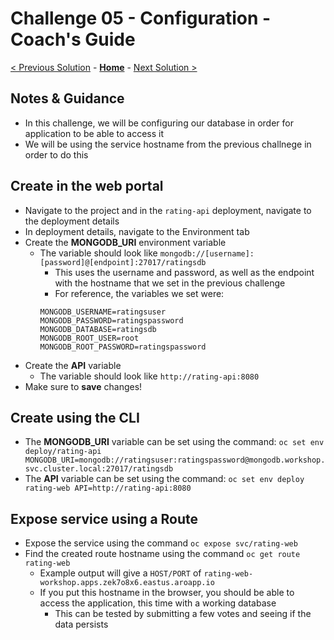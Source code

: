 # Challenge 05 - Configuration - Coach's Guide 

[< Previous Solution](./Solution-04.md) - **[Home](./README.md)** - [Next Solution >](./Solution-06.md)

## Notes & Guidance
- In this challenge, we will be configuring our database in order for application to be able to access it
- We will be using the service hostname from the previous challnege in order to do this

## Create in the web portal
- Navigate to the project and in the `rating-api` deployment, navigate to the deployment details
- In deployment details, navigate to the Environment tab 
- Create the **MONGODB_URI** environment variable
  - The variable should look like `mongodb://[username]:[password]@[endpoint]:27017/ratingsdb`
    - This uses the username and password, as well as the endpoint with the hostname that we set in the previous challenge
    - For reference, the variables we set were:
    ```
    MONGODB_USERNAME=ratingsuser
    MONGODB_PASSWORD=ratingspassword
    MONGODB_DATABASE=ratingsdb
    MONGODB_ROOT_USER=root
    MONGODB_ROOT_PASSWORD=ratingspassword
    ```
- Create the **API** variable 
  - The variable should look like `http://rating-api:8080`
- Make sure to **save** changes!

## Create using the CLI
- The **MONGODB_URI** variable can be set using the command:
`oc set env deploy/rating-api MONGODB_URI=mongodb://ratingsuser:ratingspassword@mongodb.workshop.svc.cluster.local:27017/ratingsdb`
- The **API** variable can be set using the command: `oc set env deploy rating-web API=http://rating-api:8080`

## Expose service using a Route
- Expose the service using the command `oc expose svc/rating-web` 
- Find the created route hostname using the command `oc get route rating-web`
  - Example output will give a `HOST/PORT` of `rating-web-workshop.apps.zek7o8x6.eastus.aroapp.io`
  - If you put this hostname in the browser, you should be able to access the application, this time with a working database 
    - This can be tested by submitting a few votes and seeing if the data persists